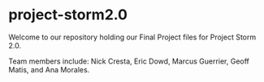# project-storm2.0

Welcome to our repository holding our Final Project files for Project Storm 2.0.

Team members include: Nick Cresta, Eric Dowd, Marcus Guerrier, Geoff Matis, and Ana Morales.
